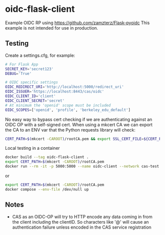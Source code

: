 # oidc-flask-client

Example OIDC RP using https://github.com/zamzterz/Flask-pyoidc
This example is not intended for use in production.

## Testing

Create a settings.cfg, for example:

```bash
# For Flask App
SECRET_KEY='secret123'
DEBUG='True'

# OIDC specific settings
OIDC_REDIRECT_URI='http://localhost:5000/redirect_uri'
OIDC_ISSUER='https://localhost:8443/cas/oidc'
OIDC_CLIENT_ID='client'
OIDC_CLIENT_SECRET='secret'
# At minimum the 'openid' scope must be included
OIDC_SCOPES=['openid', 'profile', 'berkeley_edu_default']
```

No easy way to bypass cert checking if we are authenticating against
an OIDC OP with a self-signed cert.  When using a mkcert CA we can
export the CA to an ENV var that the Python requests library will check:

```bash
CERT_PATH=$(mkcert -CAROOT)/rootCA.pem && export SSL_CERT_FILE=${CERT_PATH} && export REQUESTS_CA_BUNDLE=${CERT_PATH}
```

Local testing in a container

```bash
docker build --tag oidc-flask-client .
export CERT_PATH=$(mkcert -CAROOT)/rootCA.pem
docker run --rm -it -p 5000:5000 --name oidc-client --network cas-test -e SSL_CERT_FILE=/rootCA.pem -e REQUESTS_CA_BUNDLE=/rootCA.pem --volume ${PWD}/settings.cfg:/settings.cfg --volume $CERT_PATH:/rootCA.pem oidc-flask-client
```

or

```bash
export CERT_PATH=$(mkcert -CAROOT)/rootCA.pem
docker compose --env-file /dev/null up
```

## Notes

- CAS as an OIDC-OP will try to HTTP encode any data coming in from the client including the clientID.  So characters like '@' will cause an authentication failure unless encoded in the CAS service registration
